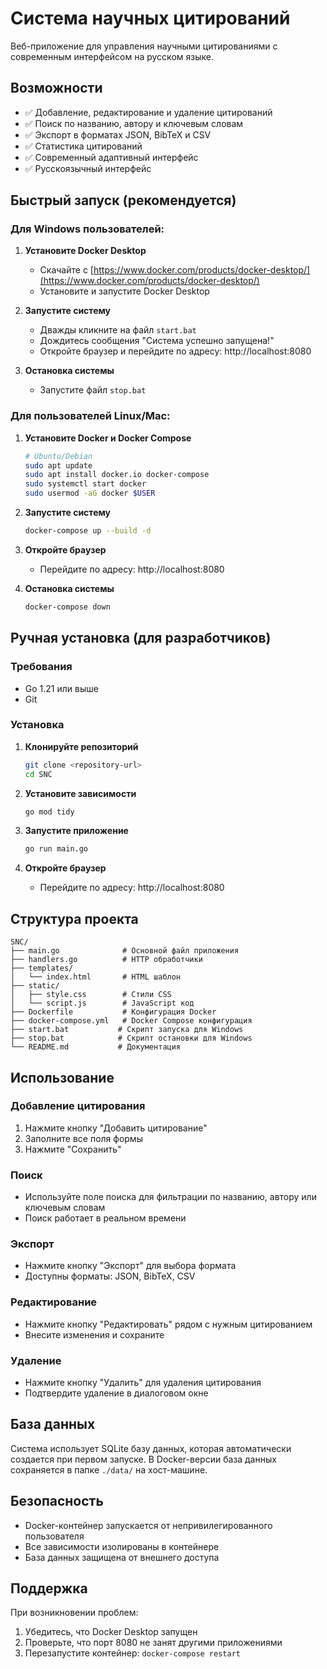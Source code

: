 # Система научных цитирований

Веб-приложение для управления научными цитированиями с современным интерфейсом на русском языке.

## Возможности

- ✅ Добавление, редактирование и удаление цитирований
- ✅ Поиск по названию, автору и ключевым словам
- ✅ Экспорт в форматах JSON, BibTeX и CSV
- ✅ Статистика цитирований
- ✅ Современный адаптивный интерфейс
- ✅ Русскоязычный интерфейс

## Быстрый запуск (рекомендуется)

### Для Windows пользователей:

1. **Установите Docker Desktop**
   - Скачайте с [https://www.docker.com/products/docker-desktop/](https://www.docker.com/products/docker-desktop/)
   - Установите и запустите Docker Desktop

2. **Запустите систему**
   - Дважды кликните на файл `start.bat`
   - Дождитесь сообщения "Система успешно запущена!"
   - Откройте браузер и перейдите по адресу: http://localhost:8080

3. **Остановка системы**
   - Запустите файл `stop.bat`

### Для пользователей Linux/Mac:

1. **Установите Docker и Docker Compose**
   ```bash
   # Ubuntu/Debian
   sudo apt update
   sudo apt install docker.io docker-compose
   sudo systemctl start docker
   sudo usermod -aG docker $USER
   ```

2. **Запустите систему**
   ```bash
   docker-compose up --build -d
   ```

3. **Откройте браузер**
   - Перейдите по адресу: http://localhost:8080

4. **Остановка системы**
   ```bash
   docker-compose down
   ```

## Ручная установка (для разработчиков)

### Требования
- Go 1.21 или выше
- Git

### Установка

1. **Клонируйте репозиторий**
   ```bash
   git clone <repository-url>
   cd SNC
   ```

2. **Установите зависимости**
   ```bash
   go mod tidy
   ```

3. **Запустите приложение**
   ```bash
   go run main.go
   ```

4. **Откройте браузер**
   - Перейдите по адресу: http://localhost:8080

## Структура проекта

```
SNC/
├── main.go              # Основной файл приложения
├── handlers.go          # HTTP обработчики
├── templates/
│   └── index.html       # HTML шаблон
├── static/
│   ├── style.css        # Стили CSS
│   └── script.js        # JavaScript код
├── Dockerfile           # Конфигурация Docker
├── docker-compose.yml   # Docker Compose конфигурация
├── start.bat           # Скрипт запуска для Windows
├── stop.bat            # Скрипт остановки для Windows
└── README.md           # Документация
```

## Использование

### Добавление цитирования
1. Нажмите кнопку "Добавить цитирование"
2. Заполните все поля формы
3. Нажмите "Сохранить"

### Поиск
- Используйте поле поиска для фильтрации по названию, автору или ключевым словам
- Поиск работает в реальном времени

### Экспорт
- Нажмите кнопку "Экспорт" для выбора формата
- Доступны форматы: JSON, BibTeX, CSV

### Редактирование
- Нажмите кнопку "Редактировать" рядом с нужным цитированием
- Внесите изменения и сохраните

### Удаление
- Нажмите кнопку "Удалить" для удаления цитирования
- Подтвердите удаление в диалоговом окне

## База данных

Система использует SQLite базу данных, которая автоматически создается при первом запуске. В Docker-версии база данных сохраняется в папке `./data/` на хост-машине.

## Безопасность

- Docker-контейнер запускается от непривилегированного пользователя
- Все зависимости изолированы в контейнере
- База данных защищена от внешнего доступа

## Поддержка

При возникновении проблем:
1. Убедитесь, что Docker Desktop запущен
2. Проверьте, что порт 8080 не занят другими приложениями
3. Перезапустите контейнер: `docker-compose restart` 